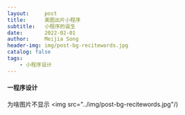 ```yaml
---
layout:     post
title:      美图出片小程序
subtitle:   小程序的诞生
date:       2022-02-01
author:     Meijia Song
header-img: img/post-bg-recitewords.jpg
catalog: false
tags:
    - 小程序设计
---
```


#### 一程序设计
为啥图片不显示
<img src="../img/post-bg-recitewords.jpg"/)
